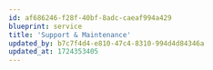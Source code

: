 ```yaml
---
id: af686246-f28f-40bf-8adc-caeaf994a429
blueprint: service
title: 'Support & Maintenance'
updated_by: b7c7f4d4-e810-47c4-8310-994d4d84346a
updated_at: 1724353405
---
```

